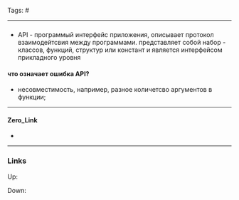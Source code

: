 Tags: #
***
###
- API - программый интерфейс приложения, описывает протокол взаимодейтсвия между программами. представляет собой набор - классов, функций, структур или констант и является интерфейсом прикладного уровня

#### что означает ошибка API?
- несовместимость, например, разное количетсво аргументов в функции;

***
#### Zero_Link
- 
***
### Links
Up:

Down:


